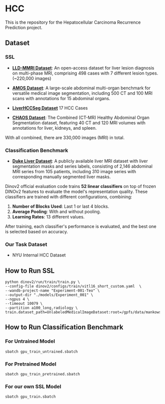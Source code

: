 # HCC

This is the repository for the Hepatocellular Carcinoma Recurrence Prediction project.

## Dataset

### SSL 

- [**LLD-MMRI Dataset**](https://github.com/LMMMEng/LLD-MMRI-Dataset): An open-access dataset for liver lesion diagnosis on multi-phase MRI, comprising 498 cases with 7 different lesion types. (~220,000 images)
  
- [**AMOS Dataset**](https://arxiv.org/abs/2206.08023): A large-scale abdominal multi-organ benchmark for versatile medical image segmentation, including 500 CT and 100 MRI scans with annotations for 15 abdominal organs.
  
- [**LiverHCCSeg Dataset**](https://www.sciencedirect.com/science/article/pii/S2352340923007473) 17 HCC Cases

- [**CHAOS Dataset**](https://chaos.grand-challenge.org/): The Combined (CT-MR) Healthy Abdominal Organ Segmentation dataset, featuring 40 CT and 120 MRI volumes with annotations for liver, kidneys, and spleen.

With all combined, there are 330,000 images (MRI) in total.

### Classification Benchmark

- [**Duke Liver Dataset**](https://scholars.duke.edu/publication/1589665): A publicly available liver MRI dataset with liver segmentation masks and series labels, consisting of 2,146 abdominal MRI series from 105 patients, including 310 image series with corresponding manually segmented liver masks.

Dinov2 official evaluation code trains **52 linear classifiers** on top of frozen DINOv2 features to evaluate the model's representation quality. These classifiers are trained with different configurations, combining:

1. **Number of Blocks Used**: Last 1 or last 4 blocks.
2. **Average Pooling**: With and without pooling.
3. **Learning Rates**: 13 different values.

After training, each classifier's performance is evaluated, and the best one is selected based on accuracy.

### Our Task Dataset

- NYU Internal HCC Dataset

## How to Run SSL

```
python dinov2/run/train/train.py \
--config-file dinov2/configs/train/vitl16_short_custom.yaml  \
--wandb-project-name "Experiment-001-Teo" \
--output-dir "./models/Experiment_001" \
--ngpus 4 \
--timeout 10079 \
--partition a100_long,radiology \
train.dataset_path=UnlabeledMedicalImageDataset:root=/gpfs/data/mankowskilab/HCC/data/images
```

## How to Run Classification Benchmark

### For Untrained Model

```
sbatch gpu_train_untrained.sbatch
```

### For Pretrained Model

```
sbatch gpu_train_pretrained.sbatch
```

### For our own SSL Model

```
sbatch gpu_train.sbatch
```